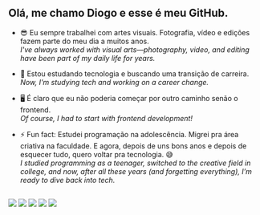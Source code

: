 ## Olá, me chamo Diogo e esse é meu GitHub.

- 😎 Eu sempre trabalhei com artes visuais. Fotografia, vídeo e edições fazem parte do meu dia a muitos anos.
<br>_I've always worked with visual arts—photography, video, and editing have been part of my daily life for years._
- 🧠 Estou estudando tecnologia e buscando uma transição de carreira.
<br>_Now, I'm studying tech and working on a career change._
- 🖥️ É claro que eu não poderia começar por outro caminho senão o frontend.
<br>_Of course, I had to start with frontend development!_
  
- ⚡ Fun fact: Estudei programação na adolescência. Migrei pra área criativa na faculdade. E agora, depois de uns bons anos e depois de esquecer tudo, quero voltar pra tecnologia. 😅 
<br>_I studied programming as a teenager, switched to the creative field in college, and now, after all these years (and forgetting everything), I’m ready to dive back into tech._

##

<div> 
  <a href="https://instagram.com/diogomsk" target="_blank"><img src="https://img.shields.io/badge/-Instagram-%23E4405F?style=for-the-badge&logo=instagram&logoColor=white" target="_blank"></a>
  <a href="https://discord.gg/252913340110733314" target="_blank"><img src="https://img.shields.io/badge/Discord-7289DA?style=for-the-badge&logo=discord&logoColor=white" target="_blank"></a> 
  <a href = "mailto:diogomaske@gmail.com"><img src="https://img.shields.io/badge/-Gmail-%23333?style=for-the-badge&logo=gmail&logoColor=white" target="_blank"></a>
  <a href="https://www.linkedin.com/in/diogo-maske-58131a31" target="_blank"><img src="https://img.shields.io/badge/-LinkedIn-%230077B5?style=for-the-badge&logo=linkedin&logoColor=white" target="_blank"></a> 
  <a href="https://x.com/diogomsk" target="_blank"><img src="https://img.shields.io/badge/Twitter-1DA1F2?style=for-the-badge&logo=X&logoColor=white&color=black" target="_blank"></a>


</div>
